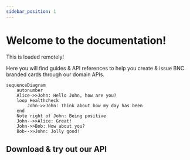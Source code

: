 ```yaml
---
sidebar_position: 1
---
```


# Welcome to the documentation!

This is loaded remotely!

Here you will find guides & API references to help you create & issue BNC branded cards through our domain APIs.

```mermaid
sequenceDiagram
    autonumber
    Alice->>John: Hello John, how are you?
    loop Healthcheck
        John->>John: Think about how my day has been
    end
    Note right of John: Being positive
    John-->>Alice: Great!
    John->>Bob: How about you?
    Bob-->>John: Jolly good!
```

## Download & try out our API